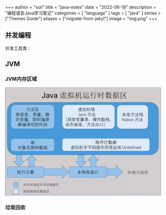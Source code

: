 +++
author = "soli"
title = "java-notes"
date = "2022-06-18"
description = "编程语言Java学习笔记"
categories = [
"language"
]
tags = [
"java"
]
series = ["Themes Guide"]
aliases = ["migrate-from-jekyl"]
image = "img.png"
+++
<!--more-->
## 并发编程

并发工具类：
## JVM
### JVM内存区域
![](jvm-memory-area.png)
### 垃圾回收